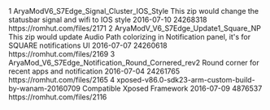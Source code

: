 <?xml version="1.0" encoding="utf-8"?>
 <hash>
<addons>
 <addon>
 <id>1</id> 
<!-- Use integers only, make them unique --> <name>AryaModV6_S7Edge_Signal_Cluster_IOS_Style</name> 
<!-- The name, simples --> 
<description>This zip would change the statusbar signal and wifi to IOS style</description> 
<!-- You can use markdown here if you want --> <updated-at>2016-07-10</updated-at> 
<!-- Must be in yyyy-mm-dd format --> <size>24268318</size> 
<!-- filesize in bytes --> 
<download-link> https://romhut.com/files/2171 </download-link> 
</addon>
 <addon>
 <id>2</id> 
<!-- Use integers only, make them unique --> <name>AryaModV_V6_S7Edge_Update1_Square_NP</name> 
<!-- The name, simples --> 
<description>This zip would update Audio Path colorizing in Notification panel, it's for SQUARE notifications UI</description> 
<!-- You can use markdown here if you want --> <updated-at>2016-07-07</updated-at> 
<!-- Must be in yyyy-mm-dd format --> <size>24260618</size> 
<!-- filesize in bytes --> 
<download-link> https://romhut.com/files/2169 </download-link> 
</addon> 
 <addon>
 <id>3</id> 
<!-- Use integers only, make them unique --> <name>AryaMod_V6_S7Edge_Notification_Round_Cornered_rev2</name> 
<!-- The name, simples --> 
<description>Round corner for recent apps and notification</description> 
<!-- You can use markdown here if you want --> <updated-at>2016-07-04</updated-at> 
<!-- Must be in yyyy-mm-dd format --> <size>24261765</size> 
<!-- filesize in bytes --> 
<download-link> https://romhut.com/files/2165 </download-link> 
</addon>
<addon>
<id>4</id> 
<!-- Use integers only, make them unique --> <name>xposed-v86.0-sdk23-arm-custom-build-by-wanam-20160709</name> 
<!-- The name, simples --> 
<description>Compatible Xposed Framework</description> 
<!-- You can use markdown here if you want --> <updated-at>2016-07-09</updated-at> 
<!-- Must be in yyyy-mm-dd format --> <size>4876537</size> 
<!-- filesize in bytes --> 
<download-link> https://romhut.com/files/2116 </download-link> 
</addon> 
</addons> 
</hash>
